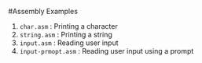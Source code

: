 #Assembly Examples

1. `char.asm` : Printing a character
2. `string.asm` : Printing a string
3. `input.asm` : Reading user input
4. `input-prmopt.asm` : Reading user input using a prompt
